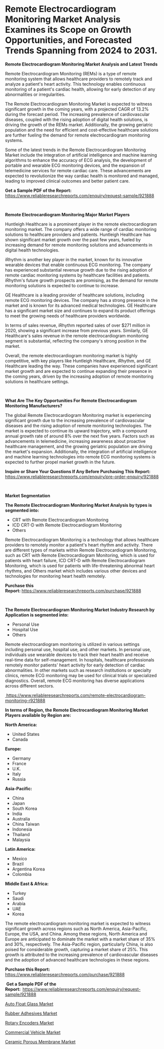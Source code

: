<p><h1>Remote Electrocardiogram Monitoring Market Analysis Examines its Scope on Growth Opportunities, and Forecasted Trends Spanning from 2024 to 2031.</h1></p><p><strong>Remote Electrocardiogram Monitoring Market Analysis and Latest Trends</strong></p>
<p><p>Remote Electrocardiogram Monitoring (REMs) is a type of remote monitoring system that allows healthcare providers to remotely track and analyze a patient's heart activity. This technology enables continuous monitoring of a patient's cardiac health, allowing for early detection of any abnormalities or irregularities.</p><p>The Remote Electrocardiogram Monitoring Market is expected to witness significant growth in the coming years, with a projected CAGR of 13.2% during the forecast period. The increasing prevalence of cardiovascular diseases, coupled with the rising adoption of digital health solutions, is driving the growth of the REMs market. Additionally, the growing geriatric population and the need for efficient and cost-effective healthcare solutions are further fueling the demand for remote electrocardiogram monitoring systems.</p><p>Some of the latest trends in the Remote Electrocardiogram Monitoring Market include the integration of artificial intelligence and machine learning algorithms to enhance the accuracy of ECG analysis, the development of portable and wearable ECG monitoring devices, and the expansion of telemedicine services for remote cardiac care. These advancements are expected to revolutionize the way cardiac health is monitored and managed, leading to improved clinical outcomes and better patient care.</p></p>
<p><strong>Get a Sample PDF of the Report:&nbsp;</strong> <a href="https://www.reliableresearchreports.com/enquiry/request-sample/921888">https://www.reliableresearchreports.com/enquiry/request-sample/921888</a></p>
<p>&nbsp;</p>
<p><strong>Remote Electrocardiogram Monitoring Major Market Players</strong></p>
<p><p>Huntleigh Healthcare is a prominent player in the remote electrocardiogram monitoring market. The company offers a wide range of cardiac monitoring solutions to healthcare providers and patients. Huntleigh Healthcare has shown significant market growth over the past few years, fueled by increasing demand for remote monitoring solutions and advancements in digital health technologies.</p><p>iRhythm is another key player in the market, known for its innovative wearable devices that enable continuous ECG monitoring. The company has experienced substantial revenue growth due to the rising adoption of remote cardiac monitoring systems by healthcare facilities and patients. iRhythm's future growth prospects are promising, as the demand for remote monitoring solutions is expected to continue to increase.</p><p>GE Healthcare is a leading provider of healthcare solutions, including remote ECG monitoring devices. The company has a strong presence in the market and is known for its advanced medical technologies. GE Healthcare has a significant market size and continues to expand its product offerings to meet the growing needs of healthcare providers worldwide.</p><p>In terms of sales revenue, iRhythm reported sales of over $271 million in 2020, showing a significant increase from previous years. Similarly, GE Healthcare's sales revenue in the remote electrocardiogram monitoring segment is substantial, reflecting the company's strong position in the market.</p><p>Overall, the remote electrocardiogram monitoring market is highly competitive, with key players like Huntleigh Healthcare, iRhythm, and GE Healthcare leading the way. These companies have experienced significant market growth and are expected to continue expanding their presence in the coming years, driven by the increasing adoption of remote monitoring solutions in healthcare settings.</p></p>
<p>&nbsp;</p>
<p><strong>What Are The Key Opportunities For Remote Electrocardiogram Monitoring Manufacturers?</strong></p>
<p><p>The global Remote Electrocardiogram Monitoring market is experiencing significant growth due to the increasing prevalence of cardiovascular diseases and the rising adoption of remote monitoring technologies. The market is expected to continue its upward trajectory, with a compound annual growth rate of around 8% over the next five years. Factors such as advancements in telemedicine, increasing awareness about proactive healthcare management, and the growing geriatric population are driving the market's expansion. Additionally, the integration of artificial intelligence and machine learning technologies into remote ECG monitoring systems is expected to further propel market growth in the future.</p></p>
<p><strong>Inquire or Share Your Questions If Any Before Purchasing This Report:</strong> <a href="https://www.reliableresearchreports.com/enquiry/pre-order-enquiry/921888">https://www.reliableresearchreports.com/enquiry/pre-order-enquiry/921888</a></p>
<p>&nbsp;</p>
<p><strong>Market Segmentation</strong></p>
<p><strong>The Remote Electrocardiogram Monitoring Market Analysis by types is segmented into:</strong></p>
<p><ul><li>CRT with Remote Electrocardiogram Monitoring</li><li>ICD CRT-D with Remote Electrocardiogram Monitoring</li><li>Others</li></ul></p>
<p><p>Remote Electrocardiogram Monitoring is a technology that allows healthcare providers to remotely monitor a patient's heart rhythm and activity. There are different types of markets within Remote Electrocardiogram Monitoring, such as CRT with Remote Electrocardiogram Monitoring, which is used for patients with heart failure, ICD CRT-D with Remote Electrocardiogram Monitoring, which is used for patients with life-threatening abnormal heart rhythms, and Others market which includes various other devices and technologies for monitoring heart health remotely.</p></p>
<p><strong>Purchase this Report:&nbsp;</strong><a href="https://www.reliableresearchreports.com/purchase/921888">https://www.reliableresearchreports.com/purchase/921888</a></p>
<p>&nbsp;</p>
<p><strong>The Remote Electrocardiogram Monitoring Market Industry Research by Application is segmented into:</strong></p>
<p><ul><li>Personal Use</li><li>Hospital Use</li><li>Others</li></ul></p>
<p><p>Remote electrocardiogram monitoring is utilized in various settings including personal use, hospital use, and other markets. In personal use, individuals use wearable devices to track their heart health and receive real-time data for self-management. In hospitals, healthcare professionals remotely monitor patients' heart activity for early detection of cardiac abnormalities. In other markets such as research institutions or specialty clinics, remote ECG monitoring may be used for clinical trials or specialized diagnostics. Overall, remote ECG monitoring has diverse applications across different sectors.</p></p>
<p><a href="https://www.reliableresearchreports.com/remote-electrocardiogram-monitoring-r921888">&nbsp;https://www.reliableresearchreports.com/remote-electrocardiogram-monitoring-r921888</a></p>
<p><strong>In terms of Region, the Remote Electrocardiogram Monitoring Market Players available by Region are:</strong></p>
<p>
    <p> <strong> North America: </strong>
        <ul>
            <li>United States</li>
            <li>Canada</li>
        </ul>
        </p> 
    <p> <strong> Europe: </strong>
        <ul>
            <li>Germany</li>
            <li>France</li>
            <li>U.K.</li>
            <li>Italy</li>
            <li>Russia</li>
        </ul>
        </p> 
    <p> <strong> Asia-Pacific: </strong>
        <ul>
            <li>China</li>
            <li>Japan</li>
            <li>South Korea</li>
            <li>India</li>
            <li>Australia</li>
            <li>China Taiwan</li>
            <li>Indonesia</li>
            <li>Thailand</li>
            <li>Malaysia</li>
        </ul>
        </p> 
    <p> <strong> Latin America: </strong>
        <ul>
            <li>Mexico</li>
            <li>Brazil</li>
            <li>Argentina Korea</li>
            <li>Colombia</li>
        </ul>
        </p> 
    <p> <strong> Middle East & Africa: </strong>
        <ul>
            <li>Turkey</li>
            <li>Saudi</li>
            <li>Arabia</li>
            <li>UAE</li>
            <li>Korea</li>
        </ul>
    </p>
    </p>
<p><p>The remote electrocardiogram monitoring market is expected to witness significant growth across regions such as North America, Asia-Pacific, Europe, the USA, and China. Among these regions, North America and Europe are anticipated to dominate the market with a market share of 35% and 30%, respectively. The Asia-Pacific region, particularly China, is also poised for considerable growth, capturing a market share of 25%. This growth is attributed to the increasing prevalence of cardiovascular diseases and the adoption of advanced healthcare technologies in these regions.</p></p>
<p><strong>Purchase this Report: </strong><a href="https://www.reliableresearchreports.com/purchase/921888">https://www.reliableresearchreports.com/purchase/921888</a></p>
<p>&nbsp;<strong>Get a Sample PDF of the Report:&nbsp;&nbsp;</strong><a href="https://www.reliableresearchreports.com/enquiry/request-sample/921888">https://www.reliableresearchreports.com/enquiry/request-sample/921888</a></p>
<p><strong></strong></p>
<p><p><a href="https://www.linkedin.com/pulse/auto-float-glass-market-size-type-clear-glassgreen-product-5n3if?trackingId=y4F6xcerQWCZd4j7KHJlwQ%3D%3D">Auto Float Glass Market</a></p><p><a href="https://www.linkedin.com/pulse/rubber-adhesives-market-global-regional-analysis-2024-2031-gczjc?trackingId=oFJXCL7UStuDZMpZz2Vyyw%3D%3D">Rubber Adhesives Market</a></p><p><a href="https://github.com/JosephWillisbXXgf/Market-Research-Report-List-1/blob/main/rotary-encoders-market.md">Rotary Encoders Market</a></p><p><a href="https://github.com/jakobeblake56/Market-Research-Report-List-1/blob/main/commercial-vehicle-market.md">Commercial Vehicle Market</a></p><p><a href="https://www.linkedin.com/pulse/ceramic-porous-membrane-market-report-product-type-plate-8wsef?trackingId=D%2FyAwAPVTWWKhB%2Frn1QaHg%3D%3D">Ceramic Porous Membrane Market</a></p></p>